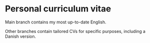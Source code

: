 # Personal curriculum vitae

Main branch contains my most up-to-date English.

Other branches contain tailored CVs for specific purposes, including a Danish version.
